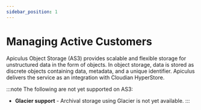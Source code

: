 ```yaml
---
sidebar_position: 1
---
```

# Managing Active Customers

Apiculus Object Storage (AS3) provides scalable and flexible storage for unstructured data in the form of objects. In object storage, data is stored as discrete objects containing data, metadata, and a unique identifier. Apiculus delivers the service as an integration with Cloudian HyperStore.

:::note
The following are not yet supported on AS3:
- **Glacier support** - Archival storage using Glacier is not yet available.
:::